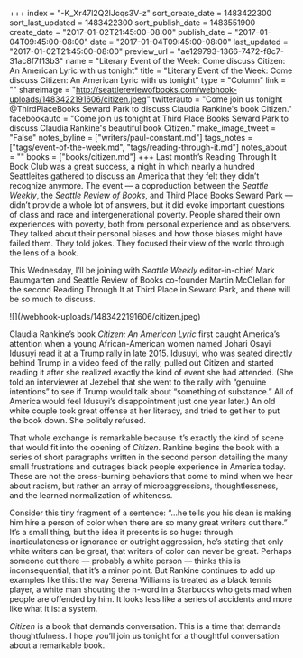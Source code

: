 +++
index = "-K_Xr47l2Q2lJcqs3V-z"
sort_create_date = 1483422300
sort_last_updated = 1483422300
sort_publish_date = 1483551900
create_date = "2017-01-02T21:45:00-08:00"
publish_date = "2017-01-04T09:45:00-08:00"
date = "2017-01-04T09:45:00-08:00"
last_updated = "2017-01-02T21:45:00-08:00"
preview_url = "ae129793-1366-7472-f8c7-31ac8f7f13b3"
name = "Literary Event of the Week: Come discuss Citizen: An American Lyric with us tonight"
title = "Literary Event of the Week: Come discuss Citizen: An American Lyric with us tonight"
type = "Column"
link = ""
shareimage = "http://seattlereviewofbooks.com/webhook-uploads/1483422191606/citizen.jpeg"
twitterauto = "Come join us tonight @ThirdPlaceBooks Seward Park to discuss Claudia Rankine's book Citizen."
facebookauto = "Come join us tonight at Third Place Books Seward Park to discuss Claudia Rankine's beautiful book Citizen."
make_image_tweet = "False"
notes_byline = ["writers/paul-constant.md"]
tags_notes = ["tags/event-of-the-week.md", "tags/reading-through-it.md"]
notes_about = ""
books = ["books/citizen.md"]
+++
Last month’s Reading Through It Book Club was a great success, a night in which nearly a hundred Seattleites gathered to discuss an America that they felt they didn’t recognize anymore. The event — a coproduction between the *Seattle Weekly*, the *Seattle Review of Books*, and Third Place Books Seward Park — didn’t provide a whole lot of answers, but it did evoke important questions of class and race and intergenerational poverty. People shared their own experiences with poverty, both from personal experience and as observers. They talked about their personal biases and how those biases might have failed them. They told jokes. They focused their view of the world through the lens of a book.

This Wednesday, I’ll be joining with *Seattle Weekly* editor-in-chief Mark Baumgarten and Seattle Review of Books co-founder Martin McClellan for the second Reading Through It at Third Place in Seward Park, and there will be so much to discuss.

<p class="image-left">![](/webhook-uploads/1483422191606/citizen.jpeg)</p>

Claudia Rankine’s book *Citizen: An American Lyric* first caught America’s attention when a young African-American women named Johari Osayi Idusuyi read it at a Trump rally in late 2015. Idusuyi, who was seated directly behind Trump in a video feed of the rally, pulled out Citizen and started reading it after she realized exactly the kind of event she had attended. (She told an interviewer at Jezebel that she went to the rally with “genuine intentions” to see if Trump would talk about “something of substance.” All of America would feel Idusuyi’s disappointment just one year later.) An old white couple took great offense at her literacy, and tried to get her to put the book down. She politely refused.

That whole exchange is remarkable because it’s exactly the kind of scene that would fit into the opening of *Citizen*. Rankine begins the book with a series of short paragraphs written in the second person detailing the many small frustrations and outrages black people experience in America today. These are not the cross-burning behaviors that come to mind when we hear about racism, but rather an array of microaggressions, thoughtlessness, and the learned normalization of whiteness. 

Consider this tiny fragment of a sentence: “…he tells you his dean is making him hire a person of color when there are so many great writers out there.” It’s a small thing, but the idea it presents is so huge: through inarticulateness or ignorance or outright aggression, he’s stating that only white writers can be great, that writers of color can never be great. Perhaps someone out there — probably a white person — thinks this is inconsequential, that it’s a minor point. But Rankine continues to add up examples like this: the way Serena Williams is treated as a black tennis player, a white man shouting the n-word in a Starbucks who gets mad when people are offended by him. It looks less like a series of accidents and more like what it is: a system.

*Citizen* is a book that demands conversation. This is a time that demands thoughtfulness. I hope you’ll join us tonight for a thoughtful conversation about a remarkable book.
